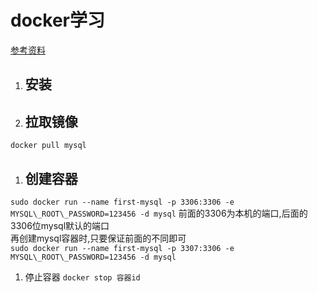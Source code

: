 # docker学习
[参考资料](http://imcjy.com/)<br/>
1.  ## 安装
1. ## 拉取镜像
``
docker pull mysql
``
1. ## 创建容器
``
sudo docker run --name first-mysql -p 3306:3306 -e MYSQL\_ROOT\_PASSWORD=123456 -d mysql
``
前面的3306为本机的端口,后面的3306位mysql默认的端口<br/>
再创建mysql容器时,只要保证前面的不同即可<br/>
``
sudo docker run --name first-mysql -p 3307:3306 -e MYSQL\_ROOT\_PASSWORD=123456 -d mysql
``

1. 停止容器
``
docker stop 容器id
``
